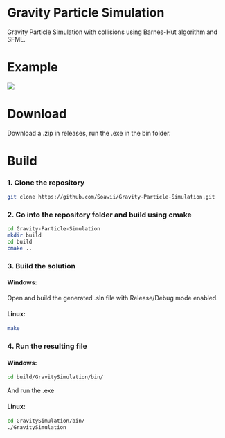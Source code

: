 # Gravity Particle Simulation
Gravity Particle Simulation with collisions using Barnes-Hut algorithm and SFML. 

# Example
![](https://i.imgur.com/3rtsACG.gif)

# Download
Download a .zip in releases, run the .exe in the bin folder.

# Build
### 1. Clone the repository  
```bash  
git clone https://github.com/Soawii/Gravity-Particle-Simulation.git  
```  
### 2. Go into the repository folder and build using cmake  
 ```bash  
 cd Gravity-Particle-Simulation  
 mkdir build  
 cd build  
 cmake ..  
 ```  
### 3. Build the solution  
#### Windows:  
Open and build the generated .sln file with Release/Debug mode enabled.    
#### Linux:  
```bash  
make  
```  
### 4. Run the resulting file  
#### Windows:
```bash
cd build/GravitySimulation/bin/
```
And run the .exe
#### Linux:  
```bash
cd GravitySimulation/bin/
./GravitySimulation  
```  
